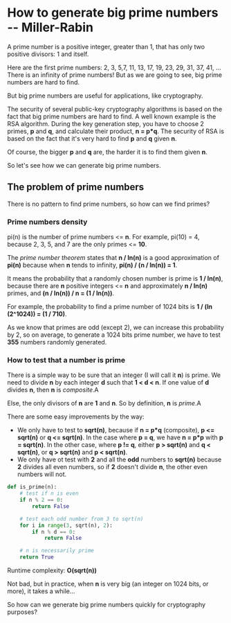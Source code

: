 # How to generate big prime numbers -- Miller-Rabin

A prime number is a positive integer, greater than 1, that has only two positive
divisors: 1 and itself.

Here are the first prime numbers:
2, 3, 5,7, 11, 13, 17, 19, 23, 29, 31, 37, 41, ...
There is an infinity of prime numbers! But as we are going to see, big prime
numbers are hard to find.

But big prime numbers are useful for applications, like cryptography.

The security of several public-key cryptography algorithms is based on the fact
that big prime numbers are hard to find. A well known example is the RSA
algorithm. During the key generation step, you have to choose 2 primes, __p__
and __q__, and calculate their product, __n = p*q__. The security of RSA is
based on the fact that it's very hard to find __p__ and __q__ given __n__.

Of course, the bigger __p__ and __q__ are, the harder it is to find them given
__n__.

So let's see how we can generate big prime numbers.

## The problem of prime numbers

There is no pattern to find prime numbers, so how can we find primes?

### Prime numbers density

pi(n) is the number of prime numbers <= __n__. For example, pi(10) = 4, because
2, 3, 5, and 7 are the only primes <= __10__.

The _prime number theorem_ states that __n / ln(n)__ is a good approximation of
__pi(n)__ because when __n__ tends to infinity, __pi(n) / (n / ln(n)) = 1__.

It means the probability that a randomly chosen number is prime is __1 /
ln(n)__, because there are __n__ positive integers <= __n__ and approximately
__n / ln(n)__ primes, and __(n / ln(n)) / n = (1 / ln(n))__.

For example, the probability to find a prime number of 1024 bits is __1 / (ln
(2^1024)) = (1 / 710)__.

As we know that primes are odd (except 2), we can increase this probability by
2, so on average, to generate a 1024 bits prime number, we have to test __355__
numbers randomly generated.

### How to test that a number is prime

There is a simple way to be sure that an integer (I will call it __n__) is
prime. We need to divide __n__ by each integer __d__ such that __1 < d < n__. If
one value of __d__ divides __n__, then __n__ is _composite_.A

Else, the only divisors of __n__ are __1__ and __n__. So by definition, __n__ is
_prime_.A

There are some easy improvements by the way:

- We only have to test to __sqrt(n)__, because if __n = p*q__ (composite), __p
  <= sqrt(n)__ or __q <= sqrt(n)__. In the case where __p = q__, we have __n =
  p*p__ with __p = sqrt(n)__. In the other case, where __p != q__, either __p >
  sqrt(n)__ and __q < sqrt(n)__, or __q > sqrt(n)__ and __p < sqrt(n)__.
- We only have ot test with __2__ and all the __odd__ numbers to __sqrt(n)__
  because __2__ divides all even numbers, so if __2__ doesn't divide __n__, the
  other even numbers will not.

```python
def is_prime(n):
    # test if n is even
    if n % 2 == 0:
        return False

    # test each odd number from 3 to sqrt(n)
    for i in range(3, sqrt(n), 2):
        if n % d == 0:
            return False

    # n is necessarily prime
    return True
```

Runtime complexity: __O(sqrt(n))__

Not bad, but in practice, when __n__ is very big (an integer on 1024 bits, or
more), it takes a while...

So how can we generate big prime numbers quickly for cryptography purposes?

